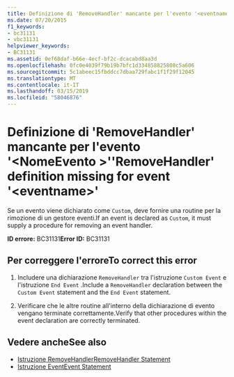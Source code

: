 ```yaml
---
title: Definizione di 'RemoveHandler' mancante per l'evento '<eventname>'
ms.date: 07/20/2015
f1_keywords:
- bc31131
- vbc31131
helpviewer_keywords:
- BC31131
ms.assetid: 0ef68daf-b66e-4ecf-bf2c-dcacabd8aa3d
ms.openlocfilehash: 0fc0e4039f79b19b7bfc1d334858825808c5a606
ms.sourcegitcommit: 5c1abeec15fbddcc7dbaa729fabc1f1f29f12045
ms.translationtype: MT
ms.contentlocale: it-IT
ms.lasthandoff: 03/15/2019
ms.locfileid: "58046876"
---
```

# <a name="removehandler-definition-missing-for-event-eventname"></a><span data-ttu-id="e5efe-102">Definizione di 'RemoveHandler' mancante per l'evento '\<NomeEvento >'</span><span class="sxs-lookup"><span data-stu-id="e5efe-102">'RemoveHandler' definition missing for event '\<eventname>'</span></span>
<span data-ttu-id="e5efe-103">Se un evento viene dichiarato come `Custom`, deve fornire una routine per la rimozione di un gestore eventi.</span><span class="sxs-lookup"><span data-stu-id="e5efe-103">If an event is declared as `Custom`, it must supply a procedure for removing an event handler.</span></span>  
  
 <span data-ttu-id="e5efe-104">**ID errore:** BC31131</span><span class="sxs-lookup"><span data-stu-id="e5efe-104">**Error ID:** BC31131</span></span>  
  
## <a name="to-correct-this-error"></a><span data-ttu-id="e5efe-105">Per correggere l'errore</span><span class="sxs-lookup"><span data-stu-id="e5efe-105">To correct this error</span></span>  
  
1.  <span data-ttu-id="e5efe-106">Includere una dichiarazione `RemoveHandler` tra l'istruzione `Custom Event` e l'istruzione `End Event` .</span><span class="sxs-lookup"><span data-stu-id="e5efe-106">Include a `RemoveHandler` declaration between the `Custom Event` statement and the `End Event` statement.</span></span>  
  
2.  <span data-ttu-id="e5efe-107">Verificare che le altre routine all'interno della dichiarazione di evento vengano terminate correttamente.</span><span class="sxs-lookup"><span data-stu-id="e5efe-107">Verify that other procedures within the event declaration are correctly terminated.</span></span>  
  
## <a name="see-also"></a><span data-ttu-id="e5efe-108">Vedere anche</span><span class="sxs-lookup"><span data-stu-id="e5efe-108">See also</span></span>

- [<span data-ttu-id="e5efe-109">Istruzione RemoveHandler</span><span class="sxs-lookup"><span data-stu-id="e5efe-109">RemoveHandler Statement</span></span>](../../visual-basic/language-reference/statements/removehandler-statement.md)
- [<span data-ttu-id="e5efe-110">Istruzione Event</span><span class="sxs-lookup"><span data-stu-id="e5efe-110">Event Statement</span></span>](../../visual-basic/language-reference/statements/event-statement.md)
